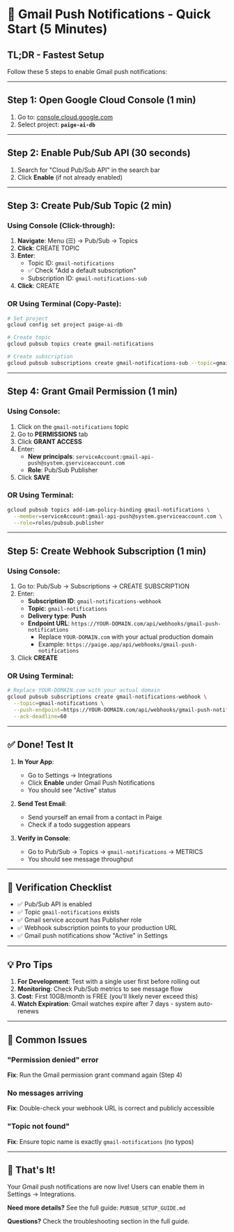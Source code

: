 # 🚀 Gmail Push Notifications - Quick Start (5 Minutes)

## **TL;DR - Fastest Setup**

Follow these 5 steps to enable Gmail push notifications:

---

## **Step 1: Open Google Cloud Console** (1 min)

1. Go to: [console.cloud.google.com](https://console.cloud.google.com/)
2. Select project: **`paige-ai-db`**

---

## **Step 2: Enable Pub/Sub API** (30 seconds)

1. Search for "Cloud Pub/Sub API" in the search bar
2. Click **Enable** (if not already enabled)

---

## **Step 3: Create Pub/Sub Topic** (2 min)

### **Using Console (Click-through)**:

1. **Navigate**: Menu (☰) → Pub/Sub → Topics
2. **Click**: CREATE TOPIC
3. **Enter**:
   - Topic ID: `gmail-notifications`
   - ✅ Check "Add a default subscription"
   - Subscription ID: `gmail-notifications-sub`
4. **Click**: CREATE

### **OR Using Terminal (Copy-Paste)**:

```bash
# Set project
gcloud config set project paige-ai-db

# Create topic
gcloud pubsub topics create gmail-notifications

# Create subscription
gcloud pubsub subscriptions create gmail-notifications-sub --topic=gmail-notifications
```

---

## **Step 4: Grant Gmail Permission** (1 min)

### **Using Console**:

1. Click on the `gmail-notifications` topic
2. Go to **PERMISSIONS** tab
3. Click **GRANT ACCESS**
4. Enter:
   - **New principals**: `serviceAccount:gmail-api-push@system.gserviceaccount.com`
   - **Role**: Pub/Sub Publisher
5. Click **SAVE**

### **OR Using Terminal**:

```bash
gcloud pubsub topics add-iam-policy-binding gmail-notifications \
  --member=serviceAccount:gmail-api-push@system.gserviceaccount.com \
  --role=roles/pubsub.publisher
```

---

## **Step 5: Create Webhook Subscription** (1 min)

### **Using Console**:

1. Go to: Pub/Sub → Subscriptions → CREATE SUBSCRIPTION
2. Enter:
   - **Subscription ID**: `gmail-notifications-webhook`
   - **Topic**: `gmail-notifications`
   - **Delivery type**: **Push**
   - **Endpoint URL**: `https://YOUR-DOMAIN.com/api/webhooks/gmail-push-notifications`
     - Replace `YOUR-DOMAIN.com` with your actual production domain
     - Example: `https://paige.app/api/webhooks/gmail-push-notifications`
3. Click **CREATE**

### **OR Using Terminal**:

```bash
# Replace YOUR-DOMAIN.com with your actual domain
gcloud pubsub subscriptions create gmail-notifications-webhook \
  --topic=gmail-notifications \
  --push-endpoint=https://YOUR-DOMAIN.com/api/webhooks/gmail-push-notifications \
  --ack-deadline=60
```

---

## **✅ Done! Test It**

1. **In Your App**:
   - Go to Settings → Integrations
   - Click **Enable** under Gmail Push Notifications
   - You should see "Active" status

2. **Send Test Email**:
   - Send yourself an email from a contact in Paige
   - Check if a todo suggestion appears

3. **Verify in Console**:
   - Go to Pub/Sub → Topics → `gmail-notifications` → METRICS
   - You should see message throughput

---

## **🔧 Verification Checklist**

- ✅ Pub/Sub API is enabled
- ✅ Topic `gmail-notifications` exists
- ✅ Gmail service account has Publisher role
- ✅ Webhook subscription points to your production URL
- ✅ Gmail push notifications show "Active" in Settings

---

## **💡 Pro Tips**

1. **For Development**: Test with a single user first before rolling out
2. **Monitoring**: Check Pub/Sub metrics to see message flow
3. **Cost**: First 10GB/month is FREE (you'll likely never exceed this)
4. **Watch Expiration**: Gmail watches expire after 7 days - system auto-renews

---

## **🚨 Common Issues**

### **"Permission denied" error**
**Fix**: Run the Gmail permission grant command again (Step 4)

### **No messages arriving**
**Fix**: Double-check your webhook URL is correct and publicly accessible

### **"Topic not found"**
**Fix**: Ensure topic name is exactly `gmail-notifications` (no typos)

---

## **🎉 That's It!**

Your Gmail push notifications are now live! Users can enable them in Settings → Integrations.

**Need more details?** See the full guide: `PUBSUB_SETUP_GUIDE.md`

**Questions?** Check the troubleshooting section in the full guide.
